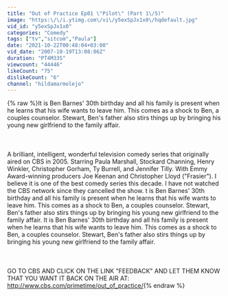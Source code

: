 ```yaml
---
title: "Out of Practice Ep01 \"Pilot\" (Part 1\/5)"
image: "https:\/\/i.ytimg.com\/vi\/y5exSpJx1x0\/hqdefault.jpg"
vid_id: "y5exSpJx1x0"
categories: "Comedy"
tags: ["tv","sitcom","Paula"]
date: "2021-10-22T00:48:04+03:00"
vid_date: "2007-10-19T13:08:06Z"
duration: "PT4M33S"
viewcount: "44446"
likeCount: "75"
dislikeCount: "6"
channel: "hildamarmolejo"
---
```

{% raw %}It is Ben Barnes' 30th birthday and all his family is present when he learns that his wife wants to leave him. This comes as a shock to Ben, a couples counselor. Stewart, Ben's father also stirs things up by bringing his young new girlfriend to the family affair.<br /><br /><br /><br />A brilliant, intelligent, wonderful television comedy series that originally aired on CBS in 2005. Starring Paula Marshall, Stockard Channing, Henry Winkler, Christopher Gorham, Ty Burrell, and Jennifer Tilly. With Emmy Award-winning producers Joe Keenan and Christopher Lloyd (&quot;Frasier&quot;). I believe it is one of the best comedy series this decade. I have not watched the CBS network since they cancelled the show. t is Ben Barnes' 30th birthday and all his family is present when he learns that his wife wants to leave him. This comes as a shock to Ben, a couples counselor. Stewart, Ben's father also stirs things up by bringing his young new girlfriend to the family affair. It is Ben Barnes' 30th birthday and all his family is present when he learns that his wife wants to leave him. This comes as a shock to Ben, a couples counselor. Stewart, Ben's father also stirs things up by bringing his young new girlfriend to the family affair.<br /><br /><br /><br />GO TO CBS AND CLICK ON THE LINK &quot;FEEDBACK&quot; AND LET THEM KNOW THAT YOU WANT IT BACK ON THE AIR AT: <a rel="nofollow" target="blank" href="http://www.cbs.com/primetime/out_of_practice/">http://www.cbs.com/primetime/out_of_practice/</a>{% endraw %}
